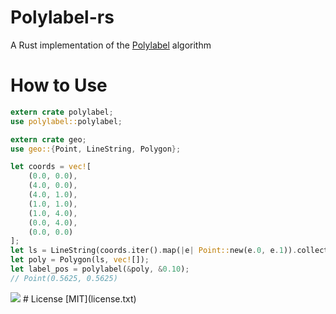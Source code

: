 # Polylabel-rs
A Rust implementation of the [Polylabel](https://github.com/mapbox/polylabel) algorithm
# How to Use
```rust
extern crate polylabel;
use polylabel::polylabel;

extern crate geo;
use geo::{Point, LineString, Polygon};

let coords = vec![
    (0.0, 0.0),
    (4.0, 0.0),
    (4.0, 1.0),
    (1.0, 1.0),
    (1.0, 4.0),
    (0.0, 4.0),
    (0.0, 0.0)
];
let ls = LineString(coords.iter().map(|e| Point::new(e.0, e.1)).collect());
let poly = Polygon(ls, vec![]);
let label_pos = polylabel(&poly, &0.10);
// Point(0.5625, 0.5625)
```
<img src="https://cdn.rawgit.com/urschrei/polylabel-rs/5ab07d193f61bb0e16338a6d19a08ba32f153ddb/ell.svg"/>
# License
[MIT](license.txt)
